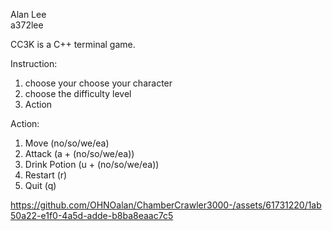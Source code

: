 Alan Lee <br>
a372lee <br>

CC3K is a C++ terminal game.

Instruction:
1. choose your choose your character
2. choose the difficulty level
3. Action

Action:
1. Move (no/so/we/ea)
2. Attack (a + (no/so/we/ea))
3. Drink Potion (u + (no/so/we/ea))
4. Restart (r)
5. Quit (q)

https://github.com/OHNOalan/ChamberCrawler3000-/assets/61731220/1ab50a22-e1f0-4a5d-adde-b8ba8eaac7c5


